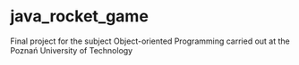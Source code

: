 # java_rocket_game
Final project for the subject Object-oriented Programming carried out at the Poznań University of Technology
